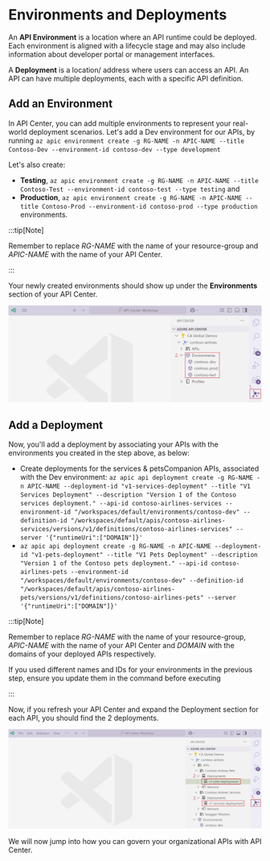 # Environments and Deployments

An **API Environment** is a location where an API runtime could be deployed. Each environment is aligned with a lifecycle stage and may also include information about developer portal or management interfaces.

A **Deployment** is a location/ address where users can access an API. An API can have multiple deployments, each with a specific API definition.

## Add an Environment
In API Center, you can add multiple environments to represent your real-world deployment scenarios. Let's add a Dev environment for our APIs, by running `az apic environment create -g RG-NAME -n APIC-NAME --title Contoso-Dev --environment-id contoso-dev --type development`

Let's also create:
- **Testing**, `az apic environment create -g RG-NAME -n APIC-NAME --title Contoso-Test --environment-id contoso-test --type testing` and
- **Production**, `az apic environment create -g RG-NAME -n APIC-NAME --title Contoso-Prod --environment-id contoso-prod --type production` environments.

:::tip[Note]

Remember to replace _RG-NAME_ with the name of your resource-group and _APIC-NAME_ with the name of your API Center.

:::

Your newly created environments should show up under the **Environments** section of your API Center.

![Add an environment](/img/environment.jpg)

## Add a Deployment

Now, you'll add a deployment by associating your APIs with the environments you created in the step above, as below:

- Create deployments for the services & petsCompanion APIs, associated with the Dev environment: `az apic api deployment create -g RG-NAME -n APIC-NAME --deployment-id "v1-services-deployment" --title "V1 Services Deployment" --description "Version 1 of the Contoso services deployment." --api-id contoso-airlines-services --environment-id "/workspaces/default/environments/contoso-dev" --definition-id "/workspaces/default/apis/contoso-airlines-services/versions/v1/definitions/contoso-airlines-services" --server '{"runtimeUri":["DOMAIN"]}'`
- `az apic api deployment create -g RG-NAME -n APIC-NAME --deployment-id "v1-pets-deployment" --title "V1 Pets Deployment" --description "Version 1 of the Contoso pets deployment." --api-id contoso-airlines-pets --environment-id "/workspaces/default/environments/contoso-dev" --definition-id "/workspaces/default/apis/contoso-airlines-pets/versions/v1/definitions/contoso-airlines-pets" --server '{"runtimeUri":["DOMAIN"]}'`

:::tip[Note]

Remember to replace _RG-NAME_ with the name of your resource-group, _APIC-NAME_ with the name of your API Center and _DOMAIN_ with the domains of your deployed APIs respectively.

If you used different names and IDs for your environments in the previous step, ensure you update them in the command before executing

:::

Now, if you refresh your API Center and expand the Deployment section for each API, you should find the 2 deployments.

![Add a deployment](/img/deployments.jpg)

We will now jump into how you can govern your organizational APIs with API Center.